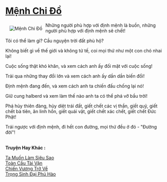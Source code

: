 <a href="https://truyentiki.com/menh-chi-do.33514/" title="Mệnh Chi Đồ"><h1>Mệnh Chi Đồ</h1></a><div style="display:table"><img align="right" style="float: left; padding: 10px;" src="https://truyentiki.com/a/img/str/src/33514.jpg" alt="Mệnh Chi Đồ">Những người phù hợp với định mệnh là buồn, những người phù hợp với định mệnh sẽ chết! <p></p> Tôi có thể làm gì? Cầu nguyện trời đất phù hộ? <p></p> Không biết gì về thế giới và không tử tế, coi mọi thứ như một con chó nhai lại! <p></p> Cuộc sống thật khó khăn, và xem cách anh ấy đối mặt với cuộc sống! <p></p> Trải qua những thay đổi lớn và xem cách anh ấy dần dần biến đổi! <p></p> Định mệnh đang đến, và xem cách anh ta chiến đấu chống lại nó! <p></p> Giữ cung halberd và xem làm thế nào anh ta có thể phá vỡ bầu trời! <p></p> Phá hủy thiên đàng, hủy diệt trái đất, giết chết các vị thần, giết quỷ, giết chết bà tiên, ăn linh hồn, giết quái vật, giết chết xác chết, giết chết Đức Phật! <p></p> Trái ngược với định mệnh, đi hết con đường, mọi thứ đều ở đó - "Đường đời"!</div><p><br><b>Truyện Hay Khác :</b></p><a href="https://truyentiki.com/ta-muon-lam-sieu-sao.33513/" alt="Ta Muốn Làm Siêu Sao">Ta Muốn Làm Siêu Sao</a><br/><a href="https://github.com/nownovels/top500/tree/master/truyenhay/33772/" alt="Toàn Cầu Tài Vận">Toàn Cầu Tài Vận</a><br/><a href="https://github.com/nownovels/top500/tree/master/truyenhay/33835/" alt="Chiến Vương Trở Về">Chiến Vương Trở Về</a><br/><a href="https://github.com/nownovels/top500/tree/master/truyenhay/33923/" alt="Trọng Sinh Đại Phú Hào">Trọng Sinh Đại Phú Hào</a><br/>